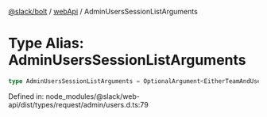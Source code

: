 [@slack/bolt](../../../../index.md) / [webApi](../index.md) / AdminUsersSessionListArguments

# Type Alias: AdminUsersSessionListArguments

```ts
type AdminUsersSessionListArguments = OptionalArgument<EitherTeamAndUserIDOrNeither & TokenOverridable & CursorPaginationEnabled>;
```

Defined in: node\_modules/@slack/web-api/dist/types/request/admin/users.d.ts:79
